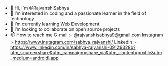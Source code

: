 - 👋 Hi, I’m @RajvanshiSabhya
- 👀 I’m interested in coding and a passionate learner in the field of technology
- 🌱 I’m currently learning Web Development
- 💞️ I’m looking to collaborate on open source projects
- 📫 How to reach me
  G-mail :- @rajvanshisabhya9@gmail.com
  Instagram :- https://www.instagram.com/sabhya_rajvanshi/
  LinkedIn :- https://www.linkedin.com/in/sabhya-rajvanshi-09129328b?utm_source=share&utm_campaign=share_via&utm_content=profile&utm_medium=android_app
